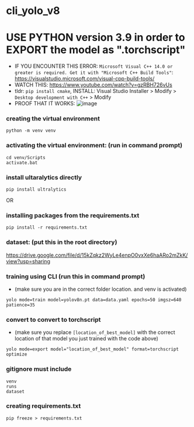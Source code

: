 # cli_yolo_v8

# USE PYTHON version 3.9 in order to EXPORT the model as ".torchscript"
- IF YOU ENCOUNTER THIS ERROR: `Microsoft Visual C++ 14.0 or greater is required. Get it with "Microsoft C++ Build Tools"`: https://visualstudio.microsoft.com/visual-cpp-build-tools/ 
- WATCH THIS: https://www.youtube.com/watch?v=gzRBH726vUs
- tldr: `pip install cmake`, INSTALL: Visual Studio Installer > Modify > `Desktop development with C++` > Modify
- PROOF THAT IT WORKS:
![image](https://github.com/user-attachments/assets/86206ab2-f0b2-416d-b36a-86fde859ec74)

### creating the virtual environment
```
python -m venv venv
```

### activating the virtual environment: (run in command prompt)
```
cd venv/Scripts
activate.bat
```

### install ultaralytics directly
```
pip install ultralytics
```

OR 

### installing packages from the requirements.txt
```
pip install -r requirements.txt
```

### dataset: (put this in the root directory)
https://drive.google.com/file/d/15kZqkz2WyLe4enpO0vxXe6haARo2mZkK/view?usp=sharing


### training using CLI (run this in command prompt)
- (make sure you are in the correct folder location. and venv is activated)
```
yolo mode=train model=yolov8n.pt data=data.yaml epochs=50 imgsz=640 patience=35
```

### convert to convert to torchscript 
- (make sure you replace `[location_of_best_model]` with the correct location of that model you just trained with the code above)
```
yolo mode=export model="location_of_best_model" format=torchscript optimize
```

### gitignore must include

```
venv
runs
dataset
```

### creating requirements.txt
```
pip freeze > requirements.txt
```
